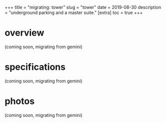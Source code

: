 +++
title = "migrating: tower"
slug = "tower"
date = 2019-08-30
description = "underground parking and a master suite."
[extra]
  toc = true
+++

# overview
(coming soon, migrating from gemini)
# specifications
(coming soon, migrating from gemini)
# photos
(coming soon, migrating from gemini)